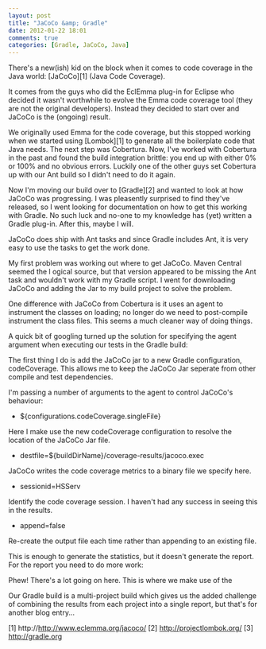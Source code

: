 ```yaml
---
layout: post
title: "JaCoCo &amp; Gradle"
date: 2012-01-22 18:01
comments: true
categories: [Gradle, JaCoCo, Java]
---
```


There's a new(ish) kid on the block when it comes to code coverage in the Java world: [JaCoCo][1] (Java Code Coverage).
 
It comes from the guys who did the EclEmma plug-in for Eclipse who decided it wasn't worthwhile to evolve the Emma code coverage tool (they are not the original developers). Instead they decided to start over and JaCoCo is the (ongoing) result.
 
We originally used Emma for the code coverage, but this stopped working when we started using [Lombok][1] to generate all the boilerplate code that Java needs. The next step was Cobertura. Now, I've worked with Cobertura in the past and found the build integration brittle: you end up with either 0% or 100% and no obvious errors. Luckily one of the other guys set Cobertura up with our Ant build so I didn't need to do it again.
 
Now I'm moving our build over to [Gradle][2] and wanted to look at how JaCoCo was progressing. I was pleasently surprised to find they've released, so I went looking for documentation on how to get this working with Gradle. No such luck and no-one to my knowledge has (yet) written a Gradle plug-in. After this, maybe I will.
 
JaCoCo does ship with Ant tasks and since Gradle includes Ant, it is very easy to use the tasks to get the work done.
 
My first problem was working out where to get JaCoCo. Maven Central seemed the l
ogical source, but that version appeared to be missing the Ant task and wouldn't work with my Gradle script. I went for downloading JaCoCo and adding the Jar to my build project to solve the problem.
 
One difference with JaCoCo from Cobertura is it uses an agent to instrument the classes on loading; no longer do we need to post-compile instrument the class files. This seems a much cleaner way of doing things.
 
A quick bit of googling turned up the solution for specifying the agent argument when executing our tests in the Gradle build:

<script src="https://gist.github.com/1657770.js?file=junit.groovy"></script> 
 
The first thing I do is add the JaCoCo jar to a new Gradle configuration, codeCoverage. This allows me to keep the JaCoCo Jar seperate from other compile and test dependencies.
 
I'm passing a number of arguments to the agent to control JaCoCo's behaviour:
 
* ${configurations.codeCoverage.singleFile}
 
Here I make use the new codeCoverage configuration to resolve the location of the JaCoCo Jar file.
 
* destfile=${buildDirName}/coverage-results/jacoco.exec
 
JaCoCo writes the code coverage metrics to a binary file we specify here.
 
* sessionid=HSServ
 
Identify the code coverage session. I haven't had any success in seeing this in the results.
 
* append=false
 
Re-create the output file each time rather than appending to an existing file.
 
This is enough to generate the statistics, but it doesn't generate the report. For the report you need to do more work:

<script src="https://gist.github.com/1657770.js?file=generate-coverage-report.groovy"></script>

Phew! There's a lot going on here. This is where we make use of the
 
Our Gradle build is a multi-project build which gives us the added challenge of combining the results from each project into a single report, but that's for another blog entry...

[1] http://http://www.eclemma.org/jacoco/
[2] http://projectlombok.org/
[3] http://gradle.org